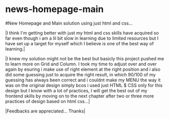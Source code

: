 # news-homepage-main
#New Homepage and Main solution using just html and css...

|I think I'm getting better with just my html and css skills have acquired so far even though i am a lil bit slow in learning due to limited resources but I have set up a target for myself which I believe is one of the best way of learning.|

|I knew my solution might not be the best but basicly this project pushed me to learn more on Grid and Column. I took my time to adjust over and over again by esuring i make use of right element at the right position and i also did some guessing just to acquire the right result, in which 90/100 of my guessing has always been correct and i couldnt make my MENU the way it was on the original design simply bcos i used just HTML $ CSS only for this design but I know with a lot of practices, I will get the best out of my frontend skills by moving on to the next chapter after two or three more practices of design based on html css...|

|Feedbacks are appreciated... Thanks|

